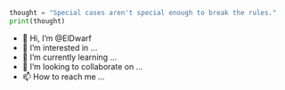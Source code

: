 ```python
thought = "Special cases aren't special enough to break the rules."
print(thought)
```

- 👋 Hi, I’m @ElDwarf
- 👀 I’m interested in ...
- 🌱 I’m currently learning ...
- 💞️ I’m looking to collaborate on ...
- 📫 How to reach me ...

<!---
ElDwarf/ElDwarf is a ✨ special ✨ repository because its `README.md` (this file) appears on your GitHub profile.
You can click the Preview link to take a look at your changes.
--->
